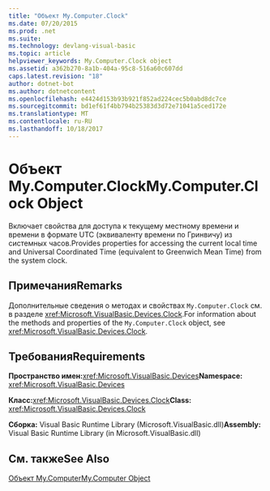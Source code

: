 ```yaml
---
title: "Объект My.Computer.Clock"
ms.date: 07/20/2015
ms.prod: .net
ms.suite: 
ms.technology: devlang-visual-basic
ms.topic: article
helpviewer_keywords: My.Computer.Clock object
ms.assetid: a362b270-8a1b-404a-95c8-516a60c607dd
caps.latest.revision: "18"
author: dotnet-bot
ms.author: dotnetcontent
ms.openlocfilehash: e4424d153b93b921f852ad224cec5b0abd8dc7ce
ms.sourcegitcommit: bd1ef61f4bb794b25383d3d72e71041a5ced172e
ms.translationtype: MT
ms.contentlocale: ru-RU
ms.lasthandoff: 10/18/2017
---
```

# <a name="mycomputerclock-object"></a><span data-ttu-id="a87fa-102">Объект My.Computer.Clock</span><span class="sxs-lookup"><span data-stu-id="a87fa-102">My.Computer.Clock Object</span></span>
<span data-ttu-id="a87fa-103">Включает свойства для доступа к текущему местному времени и времени в формате UTC (эквиваленту времени по Гринвичу) из системных часов.</span><span class="sxs-lookup"><span data-stu-id="a87fa-103">Provides properties for accessing the current local time and Universal Coordinated Time (equivalent to Greenwich Mean Time) from the system clock.</span></span>  
  
## <a name="remarks"></a><span data-ttu-id="a87fa-104">Примечания</span><span class="sxs-lookup"><span data-stu-id="a87fa-104">Remarks</span></span>  
 <span data-ttu-id="a87fa-105">Дополнительные сведения о методах и свойствах `My.Computer.Clock` см. в разделе <xref:Microsoft.VisualBasic.Devices.Clock>.</span><span class="sxs-lookup"><span data-stu-id="a87fa-105">For information about the methods and properties of the `My.Computer.Clock` object, see <xref:Microsoft.VisualBasic.Devices.Clock>.</span></span>  
  
## <a name="requirements"></a><span data-ttu-id="a87fa-106">Требования</span><span class="sxs-lookup"><span data-stu-id="a87fa-106">Requirements</span></span>  
 <span data-ttu-id="a87fa-107">**Пространство имен:**<xref:Microsoft.VisualBasic.Devices></span><span class="sxs-lookup"><span data-stu-id="a87fa-107">**Namespace:** <xref:Microsoft.VisualBasic.Devices></span></span>  
  
 <span data-ttu-id="a87fa-108">**Класс:**<xref:Microsoft.VisualBasic.Devices.Clock></span><span class="sxs-lookup"><span data-stu-id="a87fa-108">**Class:** <xref:Microsoft.VisualBasic.Devices.Clock></span></span>  
  
 <span data-ttu-id="a87fa-109">**Сборка:** Visual Basic Runtime Library (Microsoft.VisualBasic.dll)</span><span class="sxs-lookup"><span data-stu-id="a87fa-109">**Assembly:** Visual Basic Runtime Library (in Microsoft.VisualBasic.dll)</span></span>  
  
## <a name="see-also"></a><span data-ttu-id="a87fa-110">См. также</span><span class="sxs-lookup"><span data-stu-id="a87fa-110">See Also</span></span>  
 [<span data-ttu-id="a87fa-111">Объект My.Computer</span><span class="sxs-lookup"><span data-stu-id="a87fa-111">My.Computer Object</span></span>](../../../visual-basic/language-reference/objects/my-computer-object.md)

